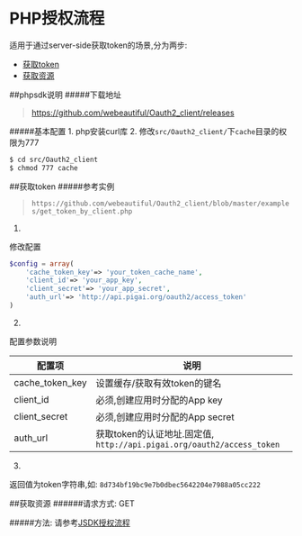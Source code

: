 # PHP授权流程
适用于通过server-side获取token的场景,分为两步:

* [获取token](#获取token)
* [获取资源](#获取资源)

##phpsdk说明
#####下载地址
> https://github.com/webeautiful/Oauth2_client/releases

#####基本配置
1.
php安装curl库
2.
修改`src/Oauth2_client/`下`cache`目录的权限为777

```bash
$ cd src/Oauth2_client
$ chmod 777 cache
```
##获取token
#####参考实例
> `https://github.com/webeautiful/Oauth2_client/blob/master/examples/get_token_by_client.php`

1.
修改配置

```php
$config = array(
    'cache_token_key'=> 'your_token_cache_name',
    'client_id'=> 'your_app_key',
    'client_secret'=> 'your_app_secret',
    'auth_url'=> 'http://api.pigai.org/oauth2/access_token'
)
```
2.
配置参数说明

| 配置项 | 说明 |
| --- | --- |
| cache_token_key | 设置缓存/获取有效token的键名 |
| client_id | 必须,创建应用时分配的App key |
| client_secret | 必须,创建应用时分配的App secret |
| auth_url | 获取token的认证地址.固定值, `http://api.pigai.org/oauth2/access_token` |


3.
返回值为token字符串,如: `8d734bf19bc9e7b0dbec5642204e7988a05cc222`

##获取资源
######请求方式: GET

#####方法: 请参考[JSDK授权流程](./implicit.html#获取资源)

